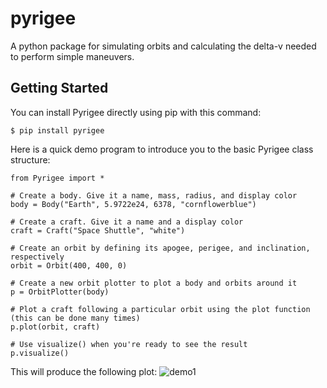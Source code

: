 # pyrigee
A python package for simulating orbits and calculating the delta-v needed to perform simple maneuvers.

## Getting Started
You can install Pyrigee directly using pip with this command:
```
$ pip install pyrigee
```

Here is a quick demo program to introduce you to the basic Pyrigee class structure:
```
from Pyrigee import *

# Create a body. Give it a name, mass, radius, and display color
body = Body("Earth", 5.9722e24, 6378, "cornflowerblue")

# Create a craft. Give it a name and a display color
craft = Craft("Space Shuttle", "white")

# Create an orbit by defining its apogee, perigee, and inclination, respectively
orbit = Orbit(400, 400, 0)

# Create a new orbit plotter to plot a body and orbits around it
p = OrbitPlotter(body)

# Plot a craft following a particular orbit using the plot function (this can be done many times)
p.plot(orbit, craft)

# Use visualize() when you're ready to see the result
p.visualize()
```

This will produce the following plot:
![demo1](https://user-images.githubusercontent.com/31775474/100491204-5b2a2780-30e7-11eb-9ecb-4e21e41ac1c1.png)
